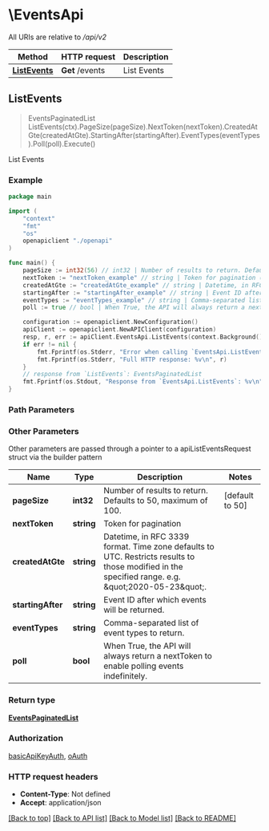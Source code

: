 # \EventsApi

All URIs are relative to */api/v2*

Method | HTTP request | Description
------------- | ------------- | -------------
[**ListEvents**](EventsApi.md#ListEvents) | **Get** /events | List Events



## ListEvents

> EventsPaginatedList ListEvents(ctx).PageSize(pageSize).NextToken(nextToken).CreatedAtGte(createdAtGte).StartingAfter(startingAfter).EventTypes(eventTypes).Poll(poll).Execute()

List Events



### Example

```go
package main

import (
    "context"
    "fmt"
    "os"
    openapiclient "./openapi"
)

func main() {
    pageSize := int32(56) // int32 | Number of results to return. Defaults to 50, maximum of 100.  (optional) (default to 50)
    nextToken := "nextToken_example" // string | Token for pagination (optional)
    createdAtGte := "createdAtGte_example" // string | Datetime, in RFC 3339 format. Time zone defaults to UTC. Restricts results to those modified in the specified range. e.g. \"2020-05-23\".  (optional)
    startingAfter := "startingAfter_example" // string | Event ID after which events will be returned. (optional)
    eventTypes := "eventTypes_example" // string | Comma-separated list of event types to return. (optional)
    poll := true // bool | When True, the API will always return a nextToken to enable polling events indefinitely. (optional)

    configuration := openapiclient.NewConfiguration()
    apiClient := openapiclient.NewAPIClient(configuration)
    resp, r, err := apiClient.EventsApi.ListEvents(context.Background()).PageSize(pageSize).NextToken(nextToken).CreatedAtGte(createdAtGte).StartingAfter(startingAfter).EventTypes(eventTypes).Poll(poll).Execute()
    if err != nil {
        fmt.Fprintf(os.Stderr, "Error when calling `EventsApi.ListEvents``: %v\n", err)
        fmt.Fprintf(os.Stderr, "Full HTTP response: %v\n", r)
    }
    // response from `ListEvents`: EventsPaginatedList
    fmt.Fprintf(os.Stdout, "Response from `EventsApi.ListEvents`: %v\n", resp)
}
```

### Path Parameters



### Other Parameters

Other parameters are passed through a pointer to a apiListEventsRequest struct via the builder pattern


Name | Type | Description  | Notes
------------- | ------------- | ------------- | -------------
 **pageSize** | **int32** | Number of results to return. Defaults to 50, maximum of 100.  | [default to 50]
 **nextToken** | **string** | Token for pagination | 
 **createdAtGte** | **string** | Datetime, in RFC 3339 format. Time zone defaults to UTC. Restricts results to those modified in the specified range. e.g. \&quot;2020-05-23\&quot;.  | 
 **startingAfter** | **string** | Event ID after which events will be returned. | 
 **eventTypes** | **string** | Comma-separated list of event types to return. | 
 **poll** | **bool** | When True, the API will always return a nextToken to enable polling events indefinitely. | 

### Return type

[**EventsPaginatedList**](EventsPaginatedList.md)

### Authorization

[basicApiKeyAuth](../README.md#basicApiKeyAuth), [oAuth](../README.md#oAuth)

### HTTP request headers

- **Content-Type**: Not defined
- **Accept**: application/json

[[Back to top]](#) [[Back to API list]](../README.md#documentation-for-api-endpoints)
[[Back to Model list]](../README.md#documentation-for-models)
[[Back to README]](../README.md)


